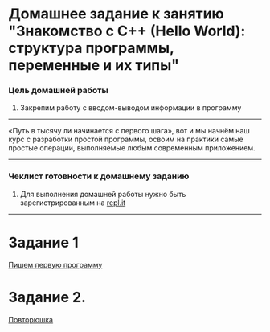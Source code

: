 
# Домашнее задание к занятию "Знакомство с C++ (Hello World): структура программы, переменные и их типы"

### Цель домашней работы

1. Закрепим работу с вводом-выводом информации в программу

------

«Путь в тысячу ли начинается с первого шага», вот и мы начнём наш курс с разработки простой программы, освоим на практики самые простые операции, выполняемые любым современным приложением.

------

### Чеклист готовности к домашнему заданию

1. Для выполнения домашней работы нужно быть зарегистрированным на [repl.it](https://repl.it/)

------

# Задание 1
[Пишем первую программу](https://github.com/netology-code/cpps-homeworks/tree/main/1.1/1.1.1) 


# Задание 2.
[Повторюшка](https://github.com/netology-code/cpps-homeworks/tree/main/1.1/1.1.2)
